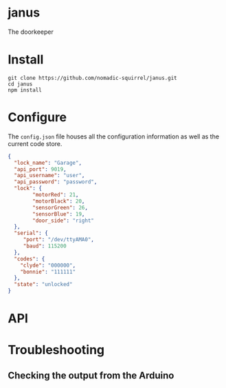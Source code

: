 # janus
The doorkeeper


# Install

```
git clone https://github.com/nomadic-squirrel/janus.git
cd janus
npm install
```

# Configure
The `config.json` file houses all the configuration information as well as the current code store.

```json
{
  "lock_name": "Garage",
  "api_port": 9019,
  "api_username": "user",
  "api_password": "password",
  "lock": {
		"motorRed": 21,
		"motorBlack": 20,
		"sensorGreen": 26,
		"sensorBlue": 19,
		"door_side": "right"
  },
  "serial": {
     "port": "/dev/ttyAMA0",
     "baud": 115200
  },  
  "codes": {
    "clyde": "000000",
    "bonnie": "111111"
  },
  "state": "unlocked"
}
```

# API



# Troubleshooting

## Checking the output from the Arduino

